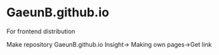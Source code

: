 # GaeunB.github.io
For frontend distribution

Make repository GaeunB.github.io
Insight-> Making own pages->Get link


